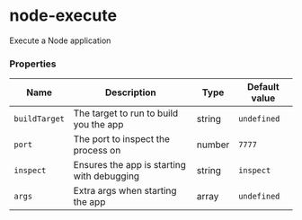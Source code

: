 # node-execute

Execute a Node application

### Properties

| Name          | Description                                | Type   | Default value |
| ------------- | ------------------------------------------ | ------ | ------------- |
| `buildTarget` | The target to run to build you the app     | string | `undefined`   |
| `port`        | The port to inspect the process on         | number | `7777`        |
| `inspect`     | Ensures the app is starting with debugging | string | `inspect`     |
| `args`        | Extra args when starting the app           | array  | `undefined`   |
